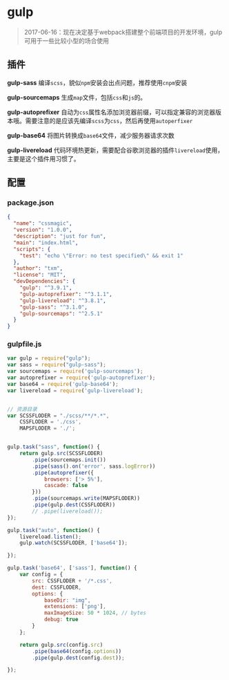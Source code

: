 gulp
===

> 2017-06-16：现在决定基于webpack搭建整个前端项目的开发环境，gulp可用于一些比较小型的场合使用

## 插件

__gulp-sass__
编译`scss`，貌似`npm`安装会出点问题，推荐使用`cnpm`安装

__gulp-sourcemaps__
生成`map`文件，包括`css`和`js`的。

__gulp-autoprefixer__
自动为`css`属性名添加浏览器前缀，可以指定兼容的浏览器版本哦。需要注意的是应该先编译`scss`为`css`，然后再使用`autoperfixer`

__gulp-base64__
将图片转换成`base64`文件，减少服务器请求次数

__gulp-livereload__
代码环境热更新，需要配合谷歌浏览器的插件`livereload`使用，主要是这个插件用习惯了。

## 配置

### package.json
```json
{
  "name": "cssmagic",
  "version": "1.0.0",
  "description": "just for fun",
  "main": "index.html",
  "scripts": {
    "test": "echo \"Error: no test specified\" && exit 1"
  },
  "author": "txm",
  "license": "MIT",
  "devDependencies": {
    "gulp": "^3.9.1",
    "gulp-autoprefixer": "^3.1.1",
    "gulp-livereload": "^3.8.1",
    "gulp-sass": "^3.1.0",
    "gulp-sourcemaps": "^2.5.1"
  }
}

```
### gulpfile.js
```js
var gulp = require("gulp");
var sass = require("gulp-sass");
var sourcemaps = require('gulp-sourcemaps');
var autoprefixer = require('gulp-autoprefixer');
var base64 = require('gulp-base64');
var livereload = require('gulp-livereload');


// 资源目录
var SCSSFLODER = "./scss/**/*.*",
    CSSFLODER = './css',
    MAPSFLODER = './';


gulp.task("sass", function() {
    return gulp.src(SCSSFLODER)
        .pipe(sourcemaps.init())
        .pipe(sass().on('error', sass.logError))
        .pipe(autoprefixer({
            browsers: ['> 5%'],
            cascade: false
        }))
        .pipe(sourcemaps.write(MAPSFLODER))
        .pipe(gulp.dest(CSSFLODER))
        // .pipe(livereload());
});

gulp.task("auto", function() {
    livereload.listen();
    gulp.watch(SCSSFLODER, ['base64']);

});

gulp.task('base64', ['sass'], function() {
    var config = {
        src: CSSFLODER + '/*.css',
        dest: CSSFLODER,
        options: {
            baseDir: "img",
            extensions: ['png'],
            maxImageSize: 50 * 1024, // bytes
            debug: true
        }
    };

    return gulp.src(config.src)
        .pipe(base64(config.options))
        .pipe(gulp.dest(config.dest));

});
```